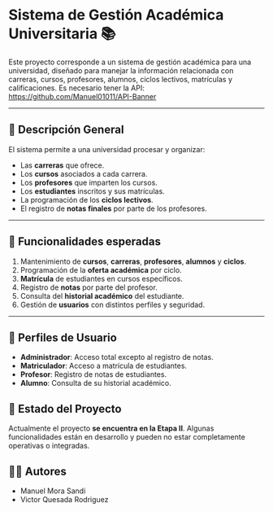 # Sistema de Gestión Académica Universitaria 📚

Este proyecto corresponde a un sistema de gestión académica para una universidad, diseñado para manejar la información relacionada con carreras, cursos, profesores, alumnos, ciclos lectivos, matrículas y calificaciones.
Es necesario tener la API: https://github.com/Manuel01011/API-Banner

---

## 🧩 Descripción General

El sistema permite a una universidad procesar y organizar:

- Las **carreras** que ofrece.
- Los **cursos** asociados a cada carrera.
- Los **profesores** que imparten los cursos.
- Los **estudiantes** inscritos y sus matrículas.
- La programación de los **ciclos lectivos**.
- El registro de **notas finales** por parte de los profesores.

---

## 📘 Funcionalidades esperadas

1. Mantenimiento de **cursos**, **carreras**, **profesores**, **alumnos** y **ciclos**.
2. Programación de la **oferta académica** por ciclo.
3. **Matrícula** de estudiantes en cursos específicos.
4. Registro de **notas** por parte del profesor.
5. Consulta del **historial académico** del estudiante.
6. Gestión de **usuarios** con distintos perfiles y seguridad.

---

## 👥 Perfiles de Usuario

- **Administrador**: Acceso total excepto al registro de notas.
- **Matriculador**: Acceso a matrícula de estudiantes.
- **Profesor**: Registro de notas de estudiantes.
- **Alumno**: Consulta de su historial académico.

## 🚧 Estado del Proyecto

Actualmente el proyecto **se encuentra en la Etapa II**. Algunas funcionalidades están en desarrollo y pueden no estar completamente operativas o integradas.

## 👨‍💻 Autores

- Manuel Mora Sandi
- Victor Quesada Rodriguez
